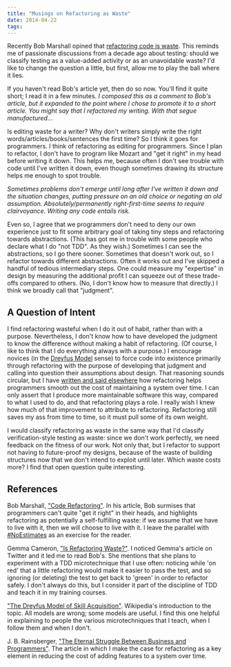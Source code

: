 ```yaml
---
title: "Musings on Refactoring as Waste"
date: 2014-04-22
tags: 
---
```

Recently Bob Marshall opined that [refactoring code is waste](https://link.jbrains.ca/1i63dIG). This reminds me of passionate discussions from a decade ago about testing: should we classify testing as a value-added activity or as an unavoidable waste? I'd like to change the question a little, but first, allow me to play the ball where it lies.

If you haven't read Bob's article yet, then do so now. You'll find it quite short; I read it in a few minutes. *I composed this as a comment to Bob's article, but it expanded to the point where I chose to promote it to a short article. You might say that I refactored my writing. With that segue manufactured...*

Is editing waste for a writer? Why don't writers simply write the right words/articles/books/sentences the first time? So I think it goes for programmers. I think of refactoring as editing for programmers. Since I plan to refactor, I don't have to program like Mozart and "get it right" in my head before writing it down. This helps me, because often I don't see trouble with code until I've written it down, even though sometimes drawing its structure helps me enough to spot trouble.

*Sometimes problems don't emerge until long after I've written it down and the situation changes, putting pressure on an old choice or negating an old assumption. Absolutely/permanently right-first-time seems to require clairvoyance. Writing any code entails risk.*

Even so, I agree that we programmers don't need to deny our own experience just to fit some arbitrary goal of taking tiny steps and refactoring towards abstractions. (This has got me in trouble with some people who declare what I do "not TDD". As they wish.) Sometimes I can see the abstractions, so I go there sooner. Sometimes that doesn't work out, so I refactor towards different abstractions. Often it works out and I've skipped a handful of tedious intermediary steps. One could measure my "expertise" in design by measuring the additional profit I can squeeze out of these trade-offs compared to others. (No, I don't know how to measure that directly.) I think we broadly call that "judgment".

## A Question of Intent

I find refactoring wasteful when I do it out of habit, rather than with a purpose. Nevertheless, I don't know how to have developed the judgment to know the difference without making a habit of refactoring. (Of course, I like to think that I do everything always with a purpose.) I encourage novices (in the [Dreyfus Model](https://bit.ly/dreyfus-novice) sense) to force code into existence primarily through refactoring with the purpose of developing that judgment and calling into question their assumptions about design. That reasoning sounds circular, but I have [written and said elsewhere](/permalink/the-eternal-struggle-between-business-and-programmers) how refactoring helps programmers smooth out the cost of maintaining a system over time. I can only assert that I produce more maintainable software this way, compared to what I used to do, and that refactoring plays a role. I really wish I knew how much of that improvement to attribute to refactoring. Refactoring still saves my ass from time to time, so it must pull some of its own weight.

I would classify refactoring as waste in the same way that I'd classify verification-style testing as waste: since we don't work perfectly, we need feedback on the fitness of our work. Not only that, but I refactor to support not having to future-proof my designs, because of the waste of building structures now that we don't intend to exploit until later. Which waste costs more? I find that open question quite interesting.

## References

Bob Marshall, ["Code Refactoring"](https://link.jbrains.ca/1i63dIG). In his article, Bob surmises that programmers can't quite "get it right" in their heads, and highlights refactoring as potentially a self-fulfilling waste: if we assume that we have to live with it, then we will choose to live with it. I leave the parallel with [\#NoEstimates](https://link.jbrains.ca/1i66gRd) as an exercise for the reader.

Gemma Cameron, ["Is Refactoring Waste?"](https://link.jbrains.ca/1i66mIg). I noticed Gemma's article on Twitter and it led me to read Bob's. She mentions that she plans to experiment with a TDD microtechnique that I use often: noticing while 'on red' that a little refactoring would make it easier to pass the test, and so ignoring (or deleting) the test to get back to 'green' in order to refactor safely. I don't always do this, but I consider it part of the discipline of TDD and teach it in my training courses.

["The Dreyfus Model of Skill Acquisition"](https://bit.ly/dreyfus-novice). Wikipedia's introduction to the topic. All models are wrong; some models are useful. I find this one helpful in explaining to people the various microtechniques that I teach, when I follow them and when I don't.

J. B. Rainsberger, ["The Eternal Struggle Between Business and Programmers"](/permalink/the-eternal-struggle-between-business-and-programmers). The article in which I make the case for refactoring as a key element in reducing the cost of adding features to a system over time.
